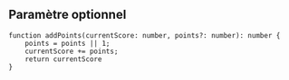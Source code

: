 ## Paramètre optionnel

    function addPoints(currentScore: number, points?: number): number {
        points = points || 1;
        currentScore += points;
        return currentScore
    }

